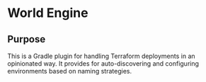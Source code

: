 World Engine
============

Purpose
-------

This is a Gradle plugin for handling Terraform deployments in an opinionated way. It 
provides for auto-discovering and configuring environments based on naming strategies.